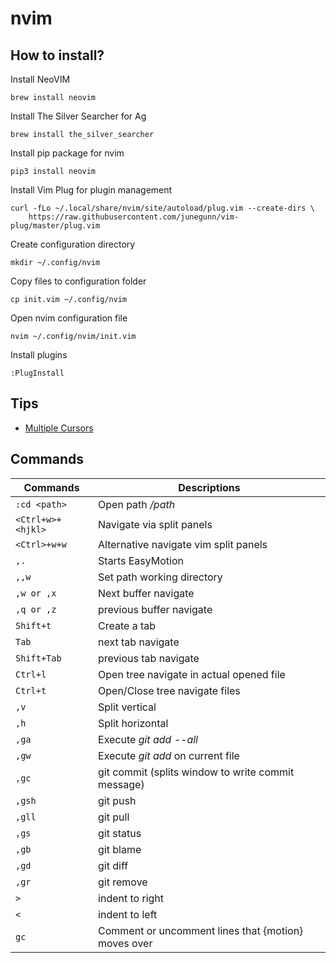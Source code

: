 # nvim

## How to install?

Install NeoVIM
```
brew install neovim
```

Install The Silver Searcher for Ag
```
brew install the_silver_searcher
```

Install pip package for nvim
```
pip3 install neovim
```

Install Vim Plug for plugin management
```
curl -fLo ~/.local/share/nvim/site/autoload/plug.vim --create-dirs \
    https://raw.githubusercontent.com/junegunn/vim-plug/master/plug.vim
```

Create configuration directory
```
mkdir ~/.config/nvim
```

Copy files to configuration folder
```
cp init.vim ~/.config/nvim
```

Open nvim configuration file
```
nvim ~/.config/nvim/init.vim
```

Install plugins
```
:PlugInstall
```

## Tips

* [Multiple Cursors](https://medium.com/@schtoeffel/you-don-t-need-more-than-one-cursor-in-vim-2c44117d51db)

## Commands

Commands | Descriptions
--- | ---
`:cd <path>` | Open path */path*
`<Ctrl+w>+<hjkl>` | Navigate via split panels
`<Ctrl>+w+w` | Alternative navigate vim split panels
`,.` | Starts EasyMotion
`,,w` | Set path working directory
`,w or ,x` | Next buffer navigate
`,q or ,z` | previous buffer navigate
`Shift+t` | Create a tab
`Tab` | next tab navigate
`Shift+Tab` | previous tab navigate
`Ctrl+l`  | Open tree navigate in actual opened file
`Ctrl+t`  | Open/Close tree navigate files
`,v` | Split vertical
`,h` | Split horizontal
`,ga` | Execute *git add --all*
`,gw` | Execute *git add* on current file
`,gc` | git commit (splits window to write commit message)
`,gsh` | git push
`,gll` | git pull
`,gs` | git status
`,gb` | git blame
`,gd` | git diff
`,gr` | git remove
`>` | indent to right
`<` | indent to left
`gc` | Comment or uncomment lines that {motion} moves over

